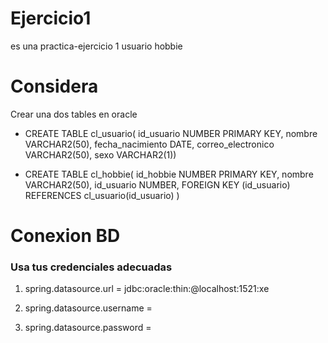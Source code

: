 # Ejercicio1
es una practica-ejercicio 1 usuario hobbie

# Considera
Crear una dos tables en oracle


* CREATE TABLE cl_usuario(
id_usuario NUMBER PRIMARY KEY,
nombre VARCHAR2(50),
fecha_nacimiento DATE,
correo_electronico VARCHAR2(50),
sexo VARCHAR2(1))


* CREATE TABLE cl_hobbie(
id_hobbie NUMBER PRIMARY KEY,
nombre VARCHAR2(50),
id_usuario NUMBER,
FOREIGN KEY (id_usuario) REFERENCES cl_usuario(id_usuario)
)


# Conexion BD
### Usa tus credenciales adecuadas

1. spring.datasource.url = jdbc:oracle:thin:@localhost:1521:xe

2. spring.datasource.username = 

3. spring.datasource.password = 